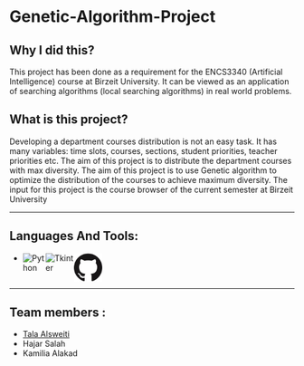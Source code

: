 # Genetic-Algorithm-Project
## Why I did this?
This project has been done as a requirement for the ENCS3340 (Artificial Intelligence) course at Birzeit University. It can be viewed as an application of searching algorithms (local searching algorithms) in real world problems.

## What is this project?

Developing a department courses distribution is not an easy task. It has many variables: time slots, courses, sections, student priorities, teacher priorities etc. The aim of this project is to distribute the department courses with max diversity. The aim of this project is to use Genetic algorithm to optimize the distribution of the courses to achieve maximum diversity. The input for this project is the course browser of the current semester at Birzeit University

---
## Languages And Tools:

- <img align="left" alt="Python" width="40px" src="https://www.pngfind.com/pngs/m/62-626208_python-logo-png-transparent-background-python-logo-png.png" /> <img align="left" alt=  "Tkinter" width="50px" src="https://iot4beginners.com/wp-content/uploads/2020/04/65dc5834-de21-4e2e-bd4d-5e0c3c6994dd.jpg" /><img align="left" alt="GitHub" width="50px" src="https://raw.githubusercontent.com/github/explore/78df643247d429f6cc873026c0622819ad797942/topics/github/github.png" />  
<br/>

---
## Team members :
- [Tala Alsweiti](https://github.com/talaalsweiti)
- Hajar Salah
- Kamilia Alakad
